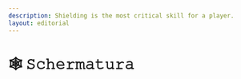 ```yaml
---
description: Shielding is the most critical skill for a player.
layout: editorial
---
```


# 🕸 𝚂𝚌𝚑𝚎𝚛𝚖𝚊𝚝𝚞𝚛𝚊

<mark style="background-color:purple;"></mark>
